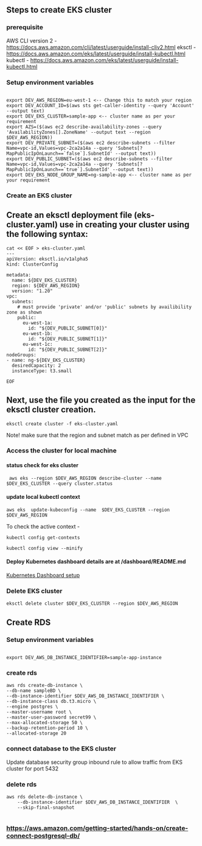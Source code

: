## Steps to create EKS cluster

### prerequisite

AWS CLI version 2 - https://docs.aws.amazon.com/cli/latest/userguide/install-cliv2.html
eksctl - https://docs.aws.amazon.com/eks/latest/userguide/install-kubectl.html
kubectl - https://docs.aws.amazon.com/eks/latest/userguide/install-kubectl.html

### Setup environment variables

```

export DEV_AWS_REGION=eu-west-1 <-- Change this to match your region
export DEV_ACCOUNT_ID=$(aws sts get-caller-identity --query 'Account' --output text)
export DEV_EKS_CLUSTER=sample-app <-- cluster name as per your requirement
export AZS=($(aws ec2 describe-availability-zones --query 'AvailabilityZones[].ZoneName' --output text --region $DEV_AWS_REGION))
export DEV_PRIVATE_SUBNET=($(aws ec2 describe-subnets --filter Name=vpc-id,Values=vpc-2ca2a14a --query 'Subnets[?MapPublicIpOnLaunch==`false`].SubnetId' --output text))
export DEV_PUBLIC_SUBNET=($(aws ec2 describe-subnets --filter Name=vpc-id,Values=vpc-2ca2a14a --query 'Subnets[?MapPublicIpOnLaunch==`true`].SubnetId' --output text))
export DEV_EKS_NODE_GROUP_NAME=ng-sample-app <-- cluster name as per your requirement

```

### Create an EKS cluster

## Create an eksctl deployment file (eks-cluster.yaml) use in creating your cluster using the following syntax:

```
cat << EOF > eks-cluster.yaml
---
apiVersion: eksctl.io/v1alpha5
kind: ClusterConfig

metadata:
  name: ${DEV_EKS_CLUSTER}
  region: ${DEV_AWS_REGION}
  version: "1.20"
vpc:
  subnets:
    # must provide 'private' and/or 'public' subnets by availibility zone as shown
    public:
      eu-west-1a:
        id: "${DEV_PUBLIC_SUBNET[0]}"
      eu-west-1b:
        id: "${DEV_PUBLIC_SUBNET[1]}"
      eu-west-1c:
        id: "${DEV_PUBLIC_SUBNET[2]}"
nodeGroups:
- name: ng-${DEV_EKS_CLUSTER}
  desiredCapacity: 2
  instanceType: t3.small

EOF

```

## Next, use the file you created as the input for the eksctl cluster creation.

```
eksctl create cluster -f eks-cluster.yaml
```

Note! make sure that the region and subnet match as per defined in VPC

### Access the cluster for local machine

#### status check for eks cluster

```
 aws eks --region $DEV_AWS_REGION describe-cluster --name  $DEV_EKS_CLUSTER --query cluster.status
```

#### update local kubectl context

```
aws eks  update-kubeconfig --name  $DEV_EKS_CLUSTER --region $DEV_AWS_REGION
```

To check the active context -

```
kubectl config get-contexts

kubectl config view --minify
```

#### Deploy Kubernetes dashboard details are at /dashboard/README.md

[Kubernetes Dashboard setup](../dashboard/README.md)

### Delete EKS cluster

```
eksctl delete cluster $DEV_EKS_CLUSTER --region $DEV_AWS_REGION
```

## Create RDS

### Setup environment variables

```

export DEV_AWS_DB_INSTANCE_IDENTIFIER=sample-app-instance
```

### create rds

```
aws rds create-db-instance \
--db-name sampleBD \
--db-instance-identifier $DEV_AWS_DB_INSTANCE_IDENTIFIER \
--db-instance-class db.t3.micro \
--engine postgres \
--master-username root \
--master-user-password secret99 \
--max-allocated-storage 50 \
--backup-retention-period 10 \
--allocated-storage 20
```

### connect database to the EKS cluster

Update database security group inbound rule to allow traffic from EKS cluster for port 5432

### delete rds

```
aws rds delete-db-instance \
	--db-instance-identifier $DEV_AWS_DB_INSTANCE_IDENTIFIER  \
	--skip-final-snapshot
	
```

### https://aws.amazon.com/getting-started/hands-on/create-connect-postgresql-db/